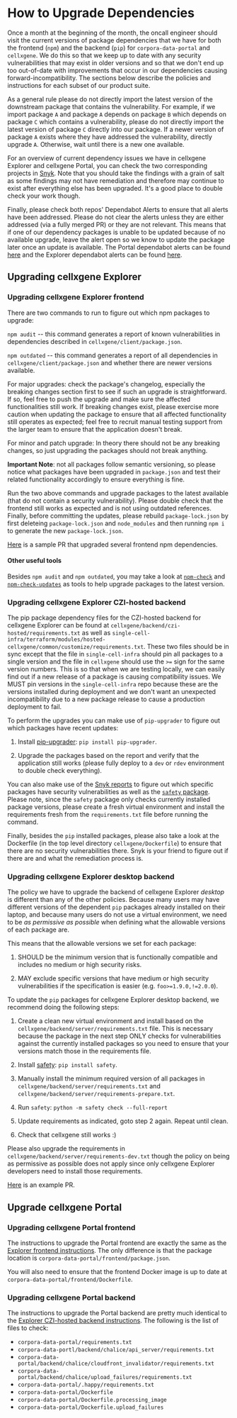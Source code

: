 # How to Upgrade Dependencies

Once a month at the beginning of the month, the oncall engineer should visit the current versions of package dependencies that we have for both the frontend (`npm`) and the backend (`pip`) for `corpora-data-portal` and `cellxgene`. We do this so that we keep up to date with any security vulnerabilities that may exist in older versions and so that we don't end up too out-of-date with improvements that occur in our dependencies causing forward-incompatibility. The sections below describe the policies and instructions for each subset of our product suite.

As a general rule please do not directly import the latest version of the downstream package that contains the vulnerability. For example, if we import package `A` and package `A` depends on package `B` which depends on package `C` which contains a vulnerability, please do not directly import the latest version of package `C` directly into our package. If a newer version of package `A` exists where they have addressed the vulnerability, directly upgrade `A`. Otherwise, wait until there is a new one available.

For an overview of current dependency issues we have in cellxgene Explorer and cellxgene Portal, you can check the two corresponding projects in [Snyk](https://app.snyk.io/org/cellxgene). Note that you should take the findings with a grain of salt as some findings may not have remediation and therefore may continue to exist after everything else has been upgraded. It's a good place to double check your work though.

Finally, please check both repos' Dependabot Alerts to ensure that all alerts have been addressed. Please do not clear the alerts unless they are either addressed (via a fully merged PR) or they are not relevant. This means that if one of our dependency packages is unable to be updated because of no available upgrade, leave the alert open so we know to update the package later once an update is available. The Portal dependabot alerts can be found [here](https://github.com/chanzuckerberg/corpora-data-portal/security/dependabot) and the Explorer dependabot alerts can be found [here](https://github.com/chanzuckerberg/cellxgene/security/dependabot).

## Upgrading cellxgene Explorer

### Upgrading cellxgene Explorer frontend

There are two commands to run to figure out which npm packages to upgrade:

`npm audit` -- this command generates a report of known vulnerabilities in dependencies described in `cellxgene/client/package.json`.

`npm outdated` -- this command generates a report of all dependencies in `cellxgene/client/package.json` and whether there are newer versions available.

For major upgrades: check the package's changelog, especially the breaking changes section first to see if such an upgrade is straightforward. If so, feel free to push the upgrade and make sure the affected functionalities still work. If breaking changes exist, please exercise more caution when updating the package to ensure that all affected functionality still operates as expected; feel free to recruit manual testing support from the larger team to ensure that the application doesn't break.

For minor and patch upgrade: In theory there should not be any breaking changes, so just upgrading the packages should not break anything. 

**Important Note**: not all packages follow semantic versioning, so please notice what packages have been upgraded in `package.json` and test their related functionality accordingly to ensure everything is fine.

Run the two above commands and upgrade packages to the latest available (that do not contain a security vulnerability). Please double check that the frontend still works as expected and is not using outdated references. Finally, before committing the updates, please rebuild `package-lock.json` by first deleteing `package-lock.json` and `node_modules` and then running `npm i` to generate the new `package-lock.json`.

[Here](https://github.com/chanzuckerberg/cellxgene/pull/2167/files) is a sample PR that upgraded several frontend npm dependencies.

#### Other useful tools

Besides `npm audit` and `npm outdated`, you may take a look at [`npm-check`](https://www.npmjs.com/package/npm-check) and [`npm-check-updates`](https://www.npmjs.com/package/npm-check-updates) as tools to help upgrade packages to the latest version.

### Upgrading cellxgene Explorer CZI-hosted backend

The pip package dependency files for the CZI-hosted backend for cellxgene Explorer can be found at `cellxgene/backend/czi-hosted/requirements.txt` as well as `single-cell-infra/terraform/modules/hosted-cellxgene/common/customize/requirements.txt`. These two files should be in sync except that the file in `single-cell-infra` should pin all packages to a single version and the file in `cellxgene` should use the `>=` sign for the same version numbers. This is so that when we are testing locally, we can easily find out if a new release of a package is causing compatibility issues. We MUST pin versions in the `single-cell-infra` repo because these are the versions installed during deployment and we don't want an unexpected incompatibility due to a new package release to cause a production deployment to fail.

To perform the upgrades you can make use of `pip-upgrader` to figure out which packages have recent updates:

1. Install [pip-upgrader](https://pypi.org/project/pip-upgrader/): `pip install pip-upgrader`.

1. Upgrade the packages based on the report and verify that the application still works (please fully deploy to a `dev` or `rdev` environment to double check everything).

You can also make use of the [Snyk reports](https://app.snyk.io/org/cellxgene) to figure out which specific packages have security vulnerabilities as well as the [`safety` package](#Upgrade-cellxgene-Explorer-desktop-backend). Please note, since the `safety` package only checks currently installed package versions, please create a fresh virtual environment and install the requirements fresh from the `requirements.txt` file before running the command.

Finally, besides the `pip` installed packages, please also take a look at the Dockerfile (in the top level directory `cellxgene/Dockerfile`) to ensure that there are no security vulnerabilities there. Snyk is your friend to figure out if there are and what the remediation process is.

### Upgrading cellxgene Explorer desktop backend

The policy we have to upgrade the backend of cellxgene Explorer _desktop_ is different than any of the other policies. Because many users may have different versions of the dependent `pip` packages already installed on their laptop, and because many users do not use a virtual environment, we need to be _as permissive as possible_ when defining what the allowable versions of each package are.

This means that the allowable versions we set for each package:

1. SHOULD be the minimum version that is functionally compatible and includes no medium or high security risks.

1. MAY exclude specific versions that have medium or high security vulnerabilities if the specification is easier (e.g. `foo>=1.9.0,!=2.0.0`).

To update the `pip` packages for cellxgene Explorer desktop backend, we recommend doing the following steps:

1. Create a clean new virtual environment and install based on the `cellxgene/backend/server/requirements.txt` file. This is necessary because the package in the next step ONLY checks for vulnerabilities against the currently installed packages so you need to ensure that your versions match those in the requirements file.

1. Install [safety](https://pypi.org/project/safety/): `pip install safety`.

1. Manually install the minimum required version of all packages in `cellxgene/backend/server/requirements.txt` and `cellxgene/backend/server/requirements-prepare.txt`.

1. Run `safety`: `python -m safety check --full-report`

1. Update requirements as indicated, goto step 2 again.  Repeat until clean.

1. Check that cellxgene still works :)

Please also upgrade the requirements in `cellxgene/backend/server/requirements-dev.txt` though the policy on being as permissive as possible does not apply since only cellxgene Explorer developers need to install those requirements.

[Here](https://github.com/chanzuckerberg/cellxgene/pull/2172/files) is an example PR.

## Upgrade cellxgene Portal

### Upgrading cellxgene Portal frontend

The instructions to upgrade the Portal frontend are exactly the same as the [Explorer frontend instructions](#Upgrading-cellxgene-Explorer-frontend). The only difference is that the package location is `corpora-data-portal/frontend/package.json`.

You will also need to ensure that the frontend Docker image is up to date at `corpora-data-portal/frontend/Dockerfile`.

### Upgrading cellxgene Portal backend

The instructions to upgrade the Portal backend are pretty much identical to the [Explorer CZI-hosted backend instructions](#Upgrading-cellxgene-Explorer-czi-hosted-backend). The following is the list of files to check:

- `corpora-data-portal/requirements.txt`
- `corpora-data-portl/backend/chalice/api_server/requirements.txt`
- `corpora-data-portal/backend/chalice/cloudfront_invalidator/requirements.txt`
- `corpora-data-portal/backend/chalice/upload_failures/requirements.txt`
- `corpora-data-portal/.happy/requirements.txt`
- `corpora-data-portal/Dockerfile`
- `corpora-data-portal/Dockerfile.processing_image`
- `corpora-data-portal/Dockerfile.upload_failures`
